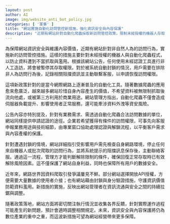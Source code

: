 ```yaml
---
layout: post
author: AI
image: img/website_anti_bot_policy.jpg
categories: [ '軍事' ]
title: "網站實施自動化訪問管控新措施，強化資訊安全與內容保護"
description: "近期有網站針對自動化爬蟲採取新訪問管控政策，限制未經授權的機器人存取，並設立認證機制，以兼顧資料價值與數據安全。遭遇封鎖的用戶需按指引申請解鎖，網站亦將根據執行情況調整作法，反映數位產業對資訊保護的高度關注。"
---
```

為保障網站資訊安全與維護內容價值，近期有網站針對非自然人為的訪問行為，實施新的訪問管控措施。這樣的措施主要針對未經授權的機器人與自動化爬蟲程式，以防止資料遭到不當抓取與濫用。根據該網站公告，任何使用未經認證工具進行非人工造訪，將會被暫停其存取權限。對於被系統自動封鎖的情況，用戶需要在排除非人為訪問行為後，記錄相關阻擋資訊並主動聯繫客服，以申請恢復訪問權限。

這項新政策針對的是當今網際網路上逐漸普及的自動化工具。隨著數據爬蟲的應用愈來愈廣泛，越來越多網站珍惜自身內容產生的價值，不希望資料被無限制抓取後流向他處，或被第三方利用於商業用途。網站管理方指出，自動化爬蟲不僅會造成伺服器負載提升、影響使用者正常服務，還可能牽涉資料外洩等資安風險。

公告內容亦特別提及，針對有業務需求、需透過自動化爬蟲合法訪問數據的單位，網站同樣提供申請認證的途徑。企業若希望獲得有條件的訪問權限，可事先向客服申報業務用途與技術細節，由專業窗口協助處理認證與解鎖流程，以平衡客戶需求與內容產權的保護。

針對遭遇封鎖的情境，網站詳細指引受影響用戶需先檢查自身網路環境，停止任何來自機器人或批次爬取的訪問行為，並將系統提示的阻擋訊息保存後，主動聯絡客服。通過這一流程，管理方才能判斷解除限制的條件，確保回復正常存取時已有效解除風險因素。這不僅保護了網站自身利益，同時也保障所有用戶的數據安全。

近年來，網路世界因資料爬取引發爭議屢見不鮮。部分網站選擇開放API授權，方便需要大量數據的使用者介接；也有網站藉由封鎖與身分驗證措施，守護資訊價值防範資料濫用。新措施的實施，反映出網站管理者在資訊流通與安全之間的持續拉鋸與調整。

隨著政策落地，網站方面將密切關注執行情況並收集各界反饋，針對實際運作過程可能產生的新問題，預計會適時調整相關規定。未來，資訊安全與內容保護將仍為數位產業的重中之重，而這波新措施可望為網站經營帶來更多保障。